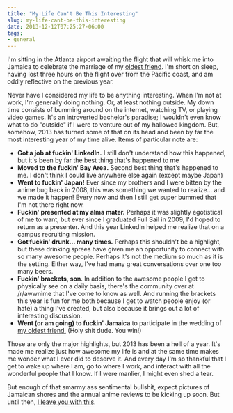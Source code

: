 ```yaml
---
title: "My Life Can't Be This Interesting"
slug: my-life-cant-be-this-interesting
date: 2013-12-12T07:25:27-06:00
tags:
- general
---
```

I'm sitting in the Atlanta airport awaiting the flight that will whisk me into Jamaica to celebrate the marriage of my [oldest friend](http://dxprog.com/comic/dark-over-light/). I'm short on sleep, having lost three hours on the flight over from the Pacific coast, and am oddly reflective on the previous year.

Never have I considered my life to be anything interesting. When I'm not at work, I'm generally doing nothing. Or, at least nothing outside. My down time consists of bumming around on the internet, watching TV, or playing video games. It's an introverted bachelor's paradise; I wouldn't even know what to do "outside" if I were to venture out of my hallowed kingdom. But, somehow, 2013 has turned some of that on its head and been by far the most interesting year of my time alive. Items of particular note are:

- **Got a job at fuckin' LinkedIn.** I still don't understand how this happened, but it's been by far the best thing that's happened to me
- **Moved to the fuckin' Bay Area.** Second best thing that's happened to me. I don't think I could live anywhere else again (except maybe Japan)
- **Went to fuckin' Japan!** Ever since my brothers and I were bitten by the anime bug back in 2008, this was something we wanted to realize... and we made it happen! Every now and then I still get super bummed that I'm not there right now.
- **Fuckin' presented at my alma mater.** Perhaps it was slightly egotistical of me to want, but ever since I graduated Full Sail in 2009, I'd hoped to return as a presenter. And this year LinkedIn helped me realize that on a campus recruiting mission.
- **Got fuckin' drunk... many times.** Perhaps this shouldn't be a highlight, but these drinking sprees have given me an opportunity to connect with so many awesome people. Perhaps it's not the medium so much as it is the setting. Either way, I've had many great conversations over one too many beers.
- **Fuckin' brackets, son**. In addition to the awesome people I get to physically see on a daily basis, there's the community over at /r/awwnime that I've come to know as well. And running the brackets this year is fun for me both because I get to watch people enjoy (or hate) a thing I've created, but also because it brings out a lot of interesting discussion.
- **Went (or am going) to fuckin' Jamaica** to participate in the wedding of [my oldest friend.](http://dxprog.com/comic/dark-over-light/) (Holy shit dude. You win!)

Those are only the major highlights, but 2013 has been a hell of a year. It's made me realize just how awesome my life is and at the same time makes me wonder what I ever did to deserve it. And every day I'm so thankful that I get to wake up where I am, go to where I work, and interact with all the wonderful people that I know. If I were manlier, I might even shed a tear.

But enough of that smarmy ass sentimental bullshit, expect pictures of Jamaican shores and the annual anime reviews to be kicking up soon. But until then, [I leave you with this](http://www.baconorbeercan.com/).
